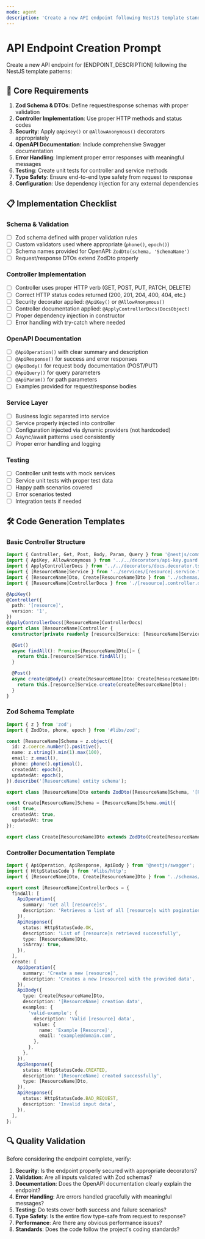 ```yaml
---
mode: agent
description: 'Create a new API endpoint following NestJS template standards and best practices'
---
```


# API Endpoint Creation Prompt

Create a new API endpoint for [ENDPOINT_DESCRIPTION] following the NestJS template patterns:

## 🎯 Core Requirements

1. **Zod Schema & DTOs**: Define request/response schemas with proper validation
2. **Controller Implementation**: Use proper HTTP methods and status codes
3. **Security**: Apply `@ApiKey()` or `@AllowAnonymous()` decorators appropriately
4. **OpenAPI Documentation**: Include comprehensive Swagger documentation
5. **Error Handling**: Implement proper error responses with meaningful messages
6. **Testing**: Create unit tests for controller and service methods
7. **Type Safety**: Ensure end-to-end type safety from request to response
8. **Configuration**: Use dependency injection for any external dependencies

## 📋 Implementation Checklist

### Schema & Validation

- [ ] Zod schema defined with proper validation rules
- [ ] Custom validators used where appropriate (`phone()`, `epoch()`)
- [ ] Schema names provided for OpenAPI: `ZodDto(schema, 'SchemaName')`
- [ ] Request/response DTOs extend ZodDto properly

### Controller Implementation

- [ ] Controller uses proper HTTP verb (GET, POST, PUT, PATCH, DELETE)
- [ ] Correct HTTP status codes returned (200, 201, 204, 400, 404, etc.)
- [ ] Security decorator applied: `@ApiKey()` or `@AllowAnonymous()`
- [ ] Controller documentation applied: `@ApplyControllerDocs(DocsObject)`
- [ ] Proper dependency injection in constructor
- [ ] Error handling with try-catch where needed

### OpenAPI Documentation

- [ ] `@ApiOperation()` with clear summary and description
- [ ] `@ApiResponse()` for success and error responses
- [ ] `@ApiBody()` for request body documentation (POST/PUT)
- [ ] `@ApiQuery()` for query parameters
- [ ] `@ApiParam()` for path parameters
- [ ] Examples provided for request/response bodies

### Service Layer

- [ ] Business logic separated into service
- [ ] Service properly injected into controller
- [ ] Configuration injected via dynamic providers (not hardcoded)
- [ ] Async/await patterns used consistently
- [ ] Proper error handling and logging

### Testing

- [ ] Controller unit tests with mock services
- [ ] Service unit tests with proper test data
- [ ] Happy path scenarios covered
- [ ] Error scenarios tested
- [ ] Integration tests if needed

## 🛠️ Code Generation Templates

### Basic Controller Structure

```typescript
import { Controller, Get, Post, Body, Param, Query } from '@nestjs/common';
import { ApiKey, AllowAnonymous } from '../../decorators/api-key.guard.ts';
import { ApplyControllerDocs } from '../../decorators/docs.decorator.ts';
import { [ResourceName]Service } from '../services/[resource].service.ts';
import { [ResourceName]Dto, Create[ResourceName]Dto } from '../schemas/[resource].dto.ts';
import { [ResourceName]ControllerDocs } from './[resource].controller.docs.ts';

@ApiKey()
@Controller({
  path: '[resource]',
  version: '1',
})
@ApplyControllerDocs([ResourceName]ControllerDocs)
export class [ResourceName]Controller {
  constructor(private readonly [resource]Service: [ResourceName]Service) {}

  @Get()
  async findAll(): Promise<[ResourceName]Dto[]> {
    return this.[resource]Service.findAll();
  }

  @Post()
  async create(@Body() create[ResourceName]Dto: Create[ResourceName]Dto): Promise<[ResourceName]Dto> {
    return this.[resource]Service.create(create[ResourceName]Dto);
  }
}
```

### Zod Schema Template

```typescript
import { z } from 'zod';
import { ZodDto, phone, epoch } from '#libs/zod';

const [ResourceName]Schema = z.object({
  id: z.coerce.number().positive(),
  name: z.string().min(1).max(100),
  email: z.email(),
  phone: phone().optional(),
  createdAt: epoch(),
  updatedAt: epoch(),
}).describe('[ResourceName] entity schema');

export class [ResourceName]Dto extends ZodDto([ResourceName]Schema, '[ResourceName]') {}

const Create[ResourceName]Schema = [ResourceName]Schema.omit({
  id: true,
  createdAt: true,
  updatedAt: true
});

export class Create[ResourceName]Dto extends ZodDto(Create[ResourceName]Schema, 'Create[ResourceName]') {}
```

### Controller Documentation Template

```typescript
import { ApiOperation, ApiResponse, ApiBody } from '@nestjs/swagger';
import { HttpStatusCode } from '#libs/http';
import { [ResourceName]Dto, Create[ResourceName]Dto } from '../schemas/[resource].dto.ts';

export const [ResourceName]ControllerDocs = {
  findAll: [
    ApiOperation({
      summary: 'Get all [resource]s',
      description: 'Retrieves a list of all [resource]s with pagination support',
    }),
    ApiResponse({
      status: HttpStatusCode.OK,
      description: 'List of [resource]s retrieved successfully',
      type: [ResourceName]Dto,
      isArray: true,
    }),
  ],
  create: [
    ApiOperation({
      summary: 'Create a new [resource]',
      description: 'Creates a new [resource] with the provided data',
    }),
    ApiBody({
      type: Create[ResourceName]Dto,
      description: '[ResourceName] creation data',
      examples: {
        'valid-example': {
          description: 'Valid [resource] data',
          value: {
            name: 'Example [Resource]',
            email: 'example@domain.com',
          },
        },
      },
    }),
    ApiResponse({
      status: HttpStatusCode.CREATED,
      description: '[ResourceName] created successfully',
      type: [ResourceName]Dto,
    }),
    ApiResponse({
      status: HttpStatusCode.BAD_REQUEST,
      description: 'Invalid input data',
    }),
  ],
};
```

## 🔍 Quality Validation

Before considering the endpoint complete, verify:

1. **Security**: Is the endpoint properly secured with appropriate decorators?
2. **Validation**: Are all inputs validated with Zod schemas?
3. **Documentation**: Does the OpenAPI documentation clearly explain the endpoint?
4. **Error Handling**: Are errors handled gracefully with meaningful messages?
5. **Testing**: Do tests cover both success and failure scenarios?
6. **Type Safety**: Is the entire flow type-safe from request to response?
7. **Performance**: Are there any obvious performance issues?
8. **Standards**: Does the code follow the project's coding standards?
